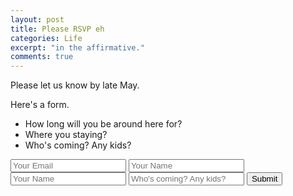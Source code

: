 ```yaml
---
layout: post
title: Please RSVP eh
categories: Life
excerpt: "in the affirmative."
comments: true
---
```



Please let us know by late May.

Here's a form.

 * How long will you be around here for?
 * Where you staying?
 * Who's coming?  Any kids?

 <div markdown="0">
 <form accept-charset="UTF-8" action="https://formkeep.com/f/XXXXXXXXXXXX" method="POST">
   <input type="email" name="email" placeholder="Your Email">
   <input type="text" name="name" placeholder="Your Name">
   <input type="text" name="camping" placeholder="Your Name">
   <input type="text" name="who" placeholder="Who's coming? Any kids?">
   <input type="hidden" name="utf8" value="✓">
   <button class="btn btn-success" type="submit">Submit</button>
 </form>

</div>
